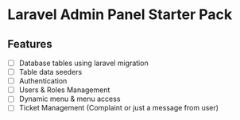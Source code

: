 # Laravel Admin Panel Starter Pack

## Features
- [ ] Database tables using laravel migration
- [ ] Table data seeders
- [ ] Authentication
- [ ] Users & Roles Management
- [ ] Dynamic menu & menu access
- [ ] Ticket Management (Complaint or just a message from user)